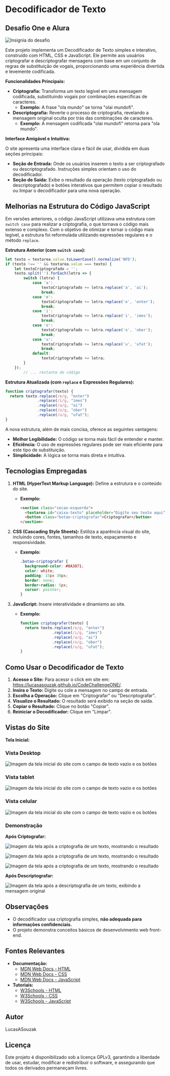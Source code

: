 # Decodificador de Texto

## Desafio One e Alura
![Insignia do desafio](<Prancheta 3.png>)

Este projeto implementa um Decodificador de Texto simples e interativo, construído com HTML, CSS e JavaScript. Ele permite aos usuários criptografar e descriptografar mensagens com base em um conjunto de regras de substituição de vogais, proporcionando uma experiência divertida e levemente codificada. 

**Funcionalidades Principais:**

* **Criptografia:** Transforma um texto legível em uma mensagem codificada, substituindo vogais por combinações específicas de caracteres.
    * **Exemplo:** A frase "ola mundo" se torna "olai mundofi".
* **Descriptografia:** Reverte o processo de criptografia, revelando a mensagem original oculta por trás das combinações de caracteres.
    * **Exemplo:** A mensagem codificada "olai mundofi" retorna para "ola mundo".

**Interface Amigável e Intuitiva:**

O site apresenta uma interface clara e fácil de usar, dividida em duas seções principais:

* **Seção de Entrada:** Onde os usuários inserem o texto a ser criptografado ou descriptografado. Instruções simples orientam o uso do decodificador.
* **Seção de Saída:** Exibe o resultado da operação (texto criptografado ou descriptografado) e botões interativos que permitem copiar o resultado ou limpar o decodificador para uma nova operação.

## Melhorias na Estrutura do Código JavaScript

Em versões anteriores, o código JavaScript utilizava uma estrutura com `switch case` para realizar a criptografia, o que tornava o código mais extenso e complexo. Com o objetivo de otimizar e tornar o código mais legível, a estrutura foi reformulada utilizando expressões regulares e o método `replace`.

**Estrutura Anterior (com `switch case`):**

```javascript
let texto = textarea.value.toLowerCase().normalize('NFD');
if (texto !== '' && textarea.value === texto) {
    let textoCriptografado = '';
    texto.split('').forEach(letra => {
        switch (letra) {
            case 'a':
                textoCriptografado += letra.replace('a', 'ai');
                break;
            case 'e':
                textoCriptografado += letra.replace('e', 'enter');
                break;
            case 'i':
                textoCriptografado += letra.replace('i', 'imes');
                break;
            case 'o':
                textoCriptografado += letra.replace('o', 'ober');
                break;
            case 'u':
                textoCriptografado += letra.replace('u', 'ufat');
                break;
            default:
                textoCriptografado += letra;
        }
    });
        // ... restante do código
```

**Estrutura Atualizada (com `replace` e Expressões Regulares):**

```javascript
function criptografar(texto) {
  return texto.replace(/e/g, "enter")
              .replace(/i/g, "imes")
              .replace(/a/g, "ai")
              .replace(/o/g, "ober")
              .replace(/u/g, "ufat");
}
```

A nova estrutura, além de mais concisa, oferece as seguintes vantagens:

* **Melhor Legibilidade:** O código se torna mais fácil de entender e manter.
* **Eficiência:** O uso de expressões regulares pode ser mais eficiente para este tipo de substituição.
* **Simplicidade:** A lógica se torna mais direta e intuitiva.


## Tecnologias Empregadas

1. **HTML (HyperText Markup Language):** Define a estrutura e o conteúdo do site.
    * **Exemplo:**
      ```html
      <section class="secao-esquerda">
        <textarea id="caixa-texto" placeholder="Digite seu texto aqui"></textarea>
        <button class="botao-criptografar">Criptografar</button>
      </section>
      ```

2. **CSS (Cascading Style Sheets):**  Estiliza a aparência visual do site, incluindo cores, fontes, tamanhos de texto, espaçamento e responsividade.
    * **Exemplo:**
      ```css
      .botao-criptografar {
        background-color: #0A3871;
        color: white;
        padding: 15px 30px;
        border: none;
        border-radius: 5px;
        cursor: pointer;
      }
      ```

3. **JavaScript:**  Insere interatividade e dinamismo ao site.
    * **Exemplo:**
      ```javascript
      function criptografar(texto) {
        return texto.replace(/e/g, "enter")
                    .replace(/i/g, "imes")
                    .replace(/a/g, "ai")
                    .replace(/o/g, "ober")
                    .replace(/u/g, "ufat");
      }
      ```

## Como Usar o Decodificador de Texto

1. **Acesse o Site:** Para acessr o click em site em: https://lucasasouzak.github.io/CodeChallengeONE/.
2. **Insira o Texto:** Digite ou cole a mensagem no campo de entrada.
3. **Escolha a Operação:** Clique em "Criptografar" ou "Descriptografar".
4. **Visualize o Resultado:** O resultado será exibido na seção de saída.
5. **Copiar o Resultado:** Clique no botão "Copiar".
6. **Reiniciar o Decodificador:**  Clique em "Limpar".

## Vistas do Site

**Tela Inicial:**

### Vista Desktop
![Imagem da tela inicial do site com o campo de texto vazio e os botões](<assets/vista principal1.PNG>)

### Vista tablet
![Imagem da tela inicial do site com o campo de texto vazio e os botões](<assets/vista principal tablet.PNG>)

### Vista celular
![Imagem da tela inicial do site com o campo de texto vazio e os botões](<assets/vista principal celular.PNG>)

### Demonstração

**Após Criptografar:**

![Imagem da tela após a criptografia de um texto, mostrando o resultado](<assets/vista principal1Cripto.PNG>)

![Imagem da tela após a criptografia de um texto, mostrando o resultado](<assets/vista principal tabletCripto.PNG>)

![Imagem da tela após a criptografia de um texto, mostrando o resultado](<assets/vista principal celularCripto.PNG>)

**Após Descriptografar:**

![Imagem da tela após a descriptografia de um texto, exibindo a mensagem original](<assets/vista principal1DesCripto.PNG>)


## Observações

* O decodificador usa criptografia simples, **não adequada para informações confidenciais.**
* O projeto demonstra conceitos básicos de desenvolvimento web front-end.

## Fontes Relevantes

* **Documentação:**
    * [MDN Web Docs - HTML](https://developer.mozilla.org/pt-BR/docs/Web/HTML)
    * [MDN Web Docs - CSS](https://developer.mozilla.org/pt-BR/docs/Web/CSS)
    * [MDN Web Docs - JavaScript](https://developer.mozilla.org/pt-BR/docs/Web/JavaScript)
* **Tutoriais:**
    * [W3Schools - HTML](https://www.w3schools.com/html/)
    * [W3Schools - CSS](https://www.w3schools.com/css/)
    * [W3Schools - JavaScript](https://www.w3schools.com/js/)

## Autor

LucasASouzak

## Licença

Este projeto é disponibilizado sob a licença GPLv3, garantindo a liberdade de usar, estudar, modificar e redistribuir o software, e assegurando que todos os derivados permaneçam livres.
